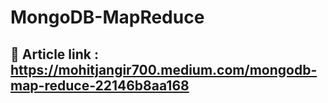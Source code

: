 # MongoDB-MapReduce

## 📌 Article link :   https://mohitjangir700.medium.com/mongodb-map-reduce-22146b8aa168
